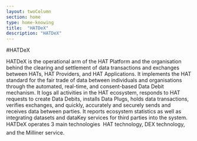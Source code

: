 ```yaml
---
layout: twoColumn
section: home
type: home-knowing
title:  "HATDeX"
description: "HATDeX"
---
```


#HATDeX

HATDeX is the operational arm of the HAT Platform and the organisation behind the clearing and settlement of data transactions and exchanges between HATs, HAT Providers, and HAT Applications. It implements the HAT standard for the fair trade of data between individuals and organisations through the automated, real-time, and consent-based Data Debit mechanism. It logs all activities in the HAT ecosystem, responds to HAT requests to create Data Debits, installs Data Plugs, holds data transactions, verifies exchanges, and quickly, accurately and securely sends and receives data between parties. It reports ecosystem statistics as well as integrating datasets and dataKey services for third parties into the system. HATDeX operates 3 main technologies  HAT technology, DEX technology, and the Milliner service.
